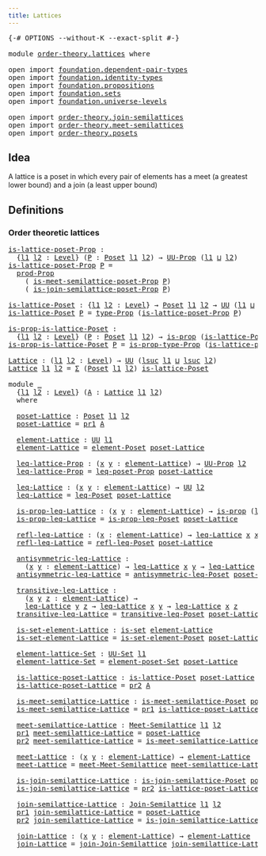 ```yaml
---
title: Lattices
---
```


<pre class="Agda"><a id="34" class="Symbol">{-#</a> <a id="38" class="Keyword">OPTIONS</a> <a id="46" class="Pragma">--without-K</a> <a id="58" class="Pragma">--exact-split</a> <a id="72" class="Symbol">#-}</a>

<a id="77" class="Keyword">module</a> <a id="84" href="order-theory.lattices.html" class="Module">order-theory.lattices</a> <a id="106" class="Keyword">where</a>

<a id="113" class="Keyword">open</a> <a id="118" class="Keyword">import</a> <a id="125" href="foundation.dependent-pair-types.html" class="Module">foundation.dependent-pair-types</a>
<a id="157" class="Keyword">open</a> <a id="162" class="Keyword">import</a> <a id="169" href="foundation.identity-types.html" class="Module">foundation.identity-types</a>
<a id="195" class="Keyword">open</a> <a id="200" class="Keyword">import</a> <a id="207" href="foundation.propositions.html" class="Module">foundation.propositions</a>
<a id="231" class="Keyword">open</a> <a id="236" class="Keyword">import</a> <a id="243" href="foundation.sets.html" class="Module">foundation.sets</a>
<a id="259" class="Keyword">open</a> <a id="264" class="Keyword">import</a> <a id="271" href="foundation.universe-levels.html" class="Module">foundation.universe-levels</a>

<a id="299" class="Keyword">open</a> <a id="304" class="Keyword">import</a> <a id="311" href="order-theory.join-semilattices.html" class="Module">order-theory.join-semilattices</a>
<a id="342" class="Keyword">open</a> <a id="347" class="Keyword">import</a> <a id="354" href="order-theory.meet-semilattices.html" class="Module">order-theory.meet-semilattices</a>
<a id="385" class="Keyword">open</a> <a id="390" class="Keyword">import</a> <a id="397" href="order-theory.posets.html" class="Module">order-theory.posets</a>
</pre>
## Idea

A lattice is a poset in which every pair of elements has a meet (a greatest lower bound) and a join (a least upper bound)

## Definitions

### Order theoretic lattices

<pre class="Agda"><a id="is-lattice-poset-Prop"></a><a id="608" href="order-theory.lattices.html#608" class="Function">is-lattice-poset-Prop</a> <a id="630" class="Symbol">:</a>
  <a id="634" class="Symbol">{</a><a id="635" href="order-theory.lattices.html#635" class="Bound">l1</a> <a id="638" href="order-theory.lattices.html#638" class="Bound">l2</a> <a id="641" class="Symbol">:</a> <a id="643" href="Agda.Primitive.html#597" class="Postulate">Level</a><a id="648" class="Symbol">}</a> <a id="650" class="Symbol">(</a><a id="651" href="order-theory.lattices.html#651" class="Bound">P</a> <a id="653" class="Symbol">:</a> <a id="655" href="order-theory.posets.html#731" class="Function">Poset</a> <a id="661" href="order-theory.lattices.html#635" class="Bound">l1</a> <a id="664" href="order-theory.lattices.html#638" class="Bound">l2</a><a id="666" class="Symbol">)</a> <a id="668" class="Symbol">→</a> <a id="670" href="foundation-core.propositions.html#1380" class="Function">UU-Prop</a> <a id="678" class="Symbol">(</a><a id="679" href="order-theory.lattices.html#635" class="Bound">l1</a> <a id="682" href="Agda.Primitive.html#810" class="Primitive Operator">⊔</a> <a id="684" href="order-theory.lattices.html#638" class="Bound">l2</a><a id="686" class="Symbol">)</a>
<a id="688" href="order-theory.lattices.html#608" class="Function">is-lattice-poset-Prop</a> <a id="710" href="order-theory.lattices.html#710" class="Bound">P</a> <a id="712" class="Symbol">=</a>
  <a id="716" href="foundation-core.propositions.html#5863" class="Function">prod-Prop</a>
    <a id="730" class="Symbol">(</a> <a id="732" href="order-theory.meet-semilattices.html#1210" class="Function">is-meet-semilattice-poset-Prop</a> <a id="763" href="order-theory.lattices.html#710" class="Bound">P</a><a id="764" class="Symbol">)</a>
    <a id="770" class="Symbol">(</a> <a id="772" href="order-theory.join-semilattices.html#1198" class="Function">is-join-semilattice-poset-Prop</a> <a id="803" href="order-theory.lattices.html#710" class="Bound">P</a><a id="804" class="Symbol">)</a>

<a id="is-lattice-Poset"></a><a id="807" href="order-theory.lattices.html#807" class="Function">is-lattice-Poset</a> <a id="824" class="Symbol">:</a> <a id="826" class="Symbol">{</a><a id="827" href="order-theory.lattices.html#827" class="Bound">l1</a> <a id="830" href="order-theory.lattices.html#830" class="Bound">l2</a> <a id="833" class="Symbol">:</a> <a id="835" href="Agda.Primitive.html#597" class="Postulate">Level</a><a id="840" class="Symbol">}</a> <a id="842" class="Symbol">→</a> <a id="844" href="order-theory.posets.html#731" class="Function">Poset</a> <a id="850" href="order-theory.lattices.html#827" class="Bound">l1</a> <a id="853" href="order-theory.lattices.html#830" class="Bound">l2</a> <a id="856" class="Symbol">→</a> <a id="858" href="foundation-core.universe-levels.html#222" class="Primitive">UU</a> <a id="861" class="Symbol">(</a><a id="862" href="order-theory.lattices.html#827" class="Bound">l1</a> <a id="865" href="Agda.Primitive.html#810" class="Primitive Operator">⊔</a> <a id="867" href="order-theory.lattices.html#830" class="Bound">l2</a><a id="869" class="Symbol">)</a>
<a id="871" href="order-theory.lattices.html#807" class="Function">is-lattice-Poset</a> <a id="888" href="order-theory.lattices.html#888" class="Bound">P</a> <a id="890" class="Symbol">=</a> <a id="892" href="foundation-core.propositions.html#1482" class="Function">type-Prop</a> <a id="902" class="Symbol">(</a><a id="903" href="order-theory.lattices.html#608" class="Function">is-lattice-poset-Prop</a> <a id="925" href="order-theory.lattices.html#888" class="Bound">P</a><a id="926" class="Symbol">)</a>

<a id="is-prop-is-lattice-Poset"></a><a id="929" href="order-theory.lattices.html#929" class="Function">is-prop-is-lattice-Poset</a> <a id="954" class="Symbol">:</a>
  <a id="958" class="Symbol">{</a><a id="959" href="order-theory.lattices.html#959" class="Bound">l1</a> <a id="962" href="order-theory.lattices.html#962" class="Bound">l2</a> <a id="965" class="Symbol">:</a> <a id="967" href="Agda.Primitive.html#597" class="Postulate">Level</a><a id="972" class="Symbol">}</a> <a id="974" class="Symbol">(</a><a id="975" href="order-theory.lattices.html#975" class="Bound">P</a> <a id="977" class="Symbol">:</a> <a id="979" href="order-theory.posets.html#731" class="Function">Poset</a> <a id="985" href="order-theory.lattices.html#959" class="Bound">l1</a> <a id="988" href="order-theory.lattices.html#962" class="Bound">l2</a><a id="990" class="Symbol">)</a> <a id="992" class="Symbol">→</a> <a id="994" href="foundation-core.propositions.html#1295" class="Function">is-prop</a> <a id="1002" class="Symbol">(</a><a id="1003" href="order-theory.lattices.html#807" class="Function">is-lattice-Poset</a> <a id="1020" href="order-theory.lattices.html#975" class="Bound">P</a><a id="1021" class="Symbol">)</a>
<a id="1023" href="order-theory.lattices.html#929" class="Function">is-prop-is-lattice-Poset</a> <a id="1048" href="order-theory.lattices.html#1048" class="Bound">P</a> <a id="1050" class="Symbol">=</a> <a id="1052" href="foundation-core.propositions.html#1549" class="Function">is-prop-type-Prop</a> <a id="1070" class="Symbol">(</a><a id="1071" href="order-theory.lattices.html#608" class="Function">is-lattice-poset-Prop</a> <a id="1093" href="order-theory.lattices.html#1048" class="Bound">P</a><a id="1094" class="Symbol">)</a>

<a id="Lattice"></a><a id="1097" href="order-theory.lattices.html#1097" class="Function">Lattice</a> <a id="1105" class="Symbol">:</a> <a id="1107" class="Symbol">(</a><a id="1108" href="order-theory.lattices.html#1108" class="Bound">l1</a> <a id="1111" href="order-theory.lattices.html#1111" class="Bound">l2</a> <a id="1114" class="Symbol">:</a> <a id="1116" href="Agda.Primitive.html#597" class="Postulate">Level</a><a id="1121" class="Symbol">)</a> <a id="1123" class="Symbol">→</a> <a id="1125" href="foundation-core.universe-levels.html#222" class="Primitive">UU</a> <a id="1128" class="Symbol">(</a><a id="1129" href="Agda.Primitive.html#780" class="Primitive">lsuc</a> <a id="1134" href="order-theory.lattices.html#1108" class="Bound">l1</a> <a id="1137" href="Agda.Primitive.html#810" class="Primitive Operator">⊔</a> <a id="1139" href="Agda.Primitive.html#780" class="Primitive">lsuc</a> <a id="1144" href="order-theory.lattices.html#1111" class="Bound">l2</a><a id="1146" class="Symbol">)</a>
<a id="1148" href="order-theory.lattices.html#1097" class="Function">Lattice</a> <a id="1156" href="order-theory.lattices.html#1156" class="Bound">l1</a> <a id="1159" href="order-theory.lattices.html#1159" class="Bound">l2</a> <a id="1162" class="Symbol">=</a> <a id="1164" href="foundation-core.dependent-pair-types.html#502" class="Record">Σ</a> <a id="1166" class="Symbol">(</a><a id="1167" href="order-theory.posets.html#731" class="Function">Poset</a> <a id="1173" href="order-theory.lattices.html#1156" class="Bound">l1</a> <a id="1176" href="order-theory.lattices.html#1159" class="Bound">l2</a><a id="1178" class="Symbol">)</a> <a id="1180" href="order-theory.lattices.html#807" class="Function">is-lattice-Poset</a>

<a id="1198" class="Keyword">module</a> <a id="1205" href="order-theory.lattices.html#1205" class="Module">_</a>
  <a id="1209" class="Symbol">{</a><a id="1210" href="order-theory.lattices.html#1210" class="Bound">l1</a> <a id="1213" href="order-theory.lattices.html#1213" class="Bound">l2</a> <a id="1216" class="Symbol">:</a> <a id="1218" href="Agda.Primitive.html#597" class="Postulate">Level</a><a id="1223" class="Symbol">}</a> <a id="1225" class="Symbol">(</a><a id="1226" href="order-theory.lattices.html#1226" class="Bound">A</a> <a id="1228" class="Symbol">:</a> <a id="1230" href="order-theory.lattices.html#1097" class="Function">Lattice</a> <a id="1238" href="order-theory.lattices.html#1210" class="Bound">l1</a> <a id="1241" href="order-theory.lattices.html#1213" class="Bound">l2</a><a id="1243" class="Symbol">)</a>
  <a id="1247" class="Keyword">where</a>

  <a id="1256" href="order-theory.lattices.html#1256" class="Function">poset-Lattice</a> <a id="1270" class="Symbol">:</a> <a id="1272" href="order-theory.posets.html#731" class="Function">Poset</a> <a id="1278" href="order-theory.lattices.html#1210" class="Bound">l1</a> <a id="1281" href="order-theory.lattices.html#1213" class="Bound">l2</a>
  <a id="1286" href="order-theory.lattices.html#1256" class="Function">poset-Lattice</a> <a id="1300" class="Symbol">=</a> <a id="1302" href="foundation-core.dependent-pair-types.html#592" class="Field">pr1</a> <a id="1306" href="order-theory.lattices.html#1226" class="Bound">A</a>

  <a id="1311" href="order-theory.lattices.html#1311" class="Function">element-Lattice</a> <a id="1327" class="Symbol">:</a> <a id="1329" href="foundation-core.universe-levels.html#222" class="Primitive">UU</a> <a id="1332" href="order-theory.lattices.html#1210" class="Bound">l1</a>
  <a id="1337" href="order-theory.lattices.html#1311" class="Function">element-Lattice</a> <a id="1353" class="Symbol">=</a> <a id="1355" href="order-theory.posets.html#1145" class="Function">element-Poset</a> <a id="1369" href="order-theory.lattices.html#1256" class="Function">poset-Lattice</a>

  <a id="1386" href="order-theory.lattices.html#1386" class="Function">leq-lattice-Prop</a> <a id="1403" class="Symbol">:</a> <a id="1405" class="Symbol">(</a><a id="1406" href="order-theory.lattices.html#1406" class="Bound">x</a> <a id="1408" href="order-theory.lattices.html#1408" class="Bound">y</a> <a id="1410" class="Symbol">:</a> <a id="1412" href="order-theory.lattices.html#1311" class="Function">element-Lattice</a><a id="1427" class="Symbol">)</a> <a id="1429" class="Symbol">→</a> <a id="1431" href="foundation-core.propositions.html#1380" class="Function">UU-Prop</a> <a id="1439" href="order-theory.lattices.html#1213" class="Bound">l2</a>
  <a id="1444" href="order-theory.lattices.html#1386" class="Function">leq-lattice-Prop</a> <a id="1461" class="Symbol">=</a> <a id="1463" href="order-theory.posets.html#1194" class="Function">leq-poset-Prop</a> <a id="1478" href="order-theory.lattices.html#1256" class="Function">poset-Lattice</a>

  <a id="1495" href="order-theory.lattices.html#1495" class="Function">leq-Lattice</a> <a id="1507" class="Symbol">:</a> <a id="1509" class="Symbol">(</a><a id="1510" href="order-theory.lattices.html#1510" class="Bound">x</a> <a id="1512" href="order-theory.lattices.html#1512" class="Bound">y</a> <a id="1514" class="Symbol">:</a> <a id="1516" href="order-theory.lattices.html#1311" class="Function">element-Lattice</a><a id="1531" class="Symbol">)</a> <a id="1533" class="Symbol">→</a> <a id="1535" href="foundation-core.universe-levels.html#222" class="Primitive">UU</a> <a id="1538" href="order-theory.lattices.html#1213" class="Bound">l2</a>
  <a id="1543" href="order-theory.lattices.html#1495" class="Function">leq-Lattice</a> <a id="1555" class="Symbol">=</a> <a id="1557" href="order-theory.posets.html#1280" class="Function">leq-Poset</a> <a id="1567" href="order-theory.lattices.html#1256" class="Function">poset-Lattice</a>

  <a id="1584" href="order-theory.lattices.html#1584" class="Function">is-prop-leq-Lattice</a> <a id="1604" class="Symbol">:</a> <a id="1606" class="Symbol">(</a><a id="1607" href="order-theory.lattices.html#1607" class="Bound">x</a> <a id="1609" href="order-theory.lattices.html#1609" class="Bound">y</a> <a id="1611" class="Symbol">:</a> <a id="1613" href="order-theory.lattices.html#1311" class="Function">element-Lattice</a><a id="1628" class="Symbol">)</a> <a id="1630" class="Symbol">→</a> <a id="1632" href="foundation-core.propositions.html#1295" class="Function">is-prop</a> <a id="1640" class="Symbol">(</a><a id="1641" href="order-theory.lattices.html#1495" class="Function">leq-Lattice</a> <a id="1653" href="order-theory.lattices.html#1607" class="Bound">x</a> <a id="1655" href="order-theory.lattices.html#1609" class="Bound">y</a><a id="1656" class="Symbol">)</a>
  <a id="1660" href="order-theory.lattices.html#1584" class="Function">is-prop-leq-Lattice</a> <a id="1680" class="Symbol">=</a> <a id="1682" href="order-theory.posets.html#1375" class="Function">is-prop-leq-Poset</a> <a id="1700" href="order-theory.lattices.html#1256" class="Function">poset-Lattice</a>

  <a id="1717" href="order-theory.lattices.html#1717" class="Function">refl-leq-Lattice</a> <a id="1734" class="Symbol">:</a> <a id="1736" class="Symbol">(</a><a id="1737" href="order-theory.lattices.html#1737" class="Bound">x</a> <a id="1739" class="Symbol">:</a> <a id="1741" href="order-theory.lattices.html#1311" class="Function">element-Lattice</a><a id="1756" class="Symbol">)</a> <a id="1758" class="Symbol">→</a> <a id="1760" href="order-theory.lattices.html#1495" class="Function">leq-Lattice</a> <a id="1772" href="order-theory.lattices.html#1737" class="Bound">x</a> <a id="1774" href="order-theory.lattices.html#1737" class="Bound">x</a>
  <a id="1778" href="order-theory.lattices.html#1717" class="Function">refl-leq-Lattice</a> <a id="1795" class="Symbol">=</a> <a id="1797" href="order-theory.posets.html#1511" class="Function">refl-leq-Poset</a> <a id="1812" href="order-theory.lattices.html#1256" class="Function">poset-Lattice</a>

  <a id="1829" href="order-theory.lattices.html#1829" class="Function">antisymmetric-leq-Lattice</a> <a id="1855" class="Symbol">:</a>
    <a id="1861" class="Symbol">(</a><a id="1862" href="order-theory.lattices.html#1862" class="Bound">x</a> <a id="1864" href="order-theory.lattices.html#1864" class="Bound">y</a> <a id="1866" class="Symbol">:</a> <a id="1868" href="order-theory.lattices.html#1311" class="Function">element-Lattice</a><a id="1883" class="Symbol">)</a> <a id="1885" class="Symbol">→</a> <a id="1887" href="order-theory.lattices.html#1495" class="Function">leq-Lattice</a> <a id="1899" href="order-theory.lattices.html#1862" class="Bound">x</a> <a id="1901" href="order-theory.lattices.html#1864" class="Bound">y</a> <a id="1903" class="Symbol">→</a> <a id="1905" href="order-theory.lattices.html#1495" class="Function">leq-Lattice</a> <a id="1917" href="order-theory.lattices.html#1864" class="Bound">y</a> <a id="1919" href="order-theory.lattices.html#1862" class="Bound">x</a> <a id="1921" class="Symbol">→</a> <a id="1923" href="foundation-core.identity-types.html#1754" class="Datatype">Id</a> <a id="1926" href="order-theory.lattices.html#1862" class="Bound">x</a> <a id="1928" href="order-theory.lattices.html#1864" class="Bound">y</a>
  <a id="1932" href="order-theory.lattices.html#1829" class="Function">antisymmetric-leq-Lattice</a> <a id="1958" class="Symbol">=</a> <a id="1960" href="order-theory.posets.html#1983" class="Function">antisymmetric-leq-Poset</a> <a id="1984" href="order-theory.lattices.html#1256" class="Function">poset-Lattice</a>

  <a id="2001" href="order-theory.lattices.html#2001" class="Function">transitive-leq-Lattice</a> <a id="2024" class="Symbol">:</a>
    <a id="2030" class="Symbol">(</a><a id="2031" href="order-theory.lattices.html#2031" class="Bound">x</a> <a id="2033" href="order-theory.lattices.html#2033" class="Bound">y</a> <a id="2035" href="order-theory.lattices.html#2035" class="Bound">z</a> <a id="2037" class="Symbol">:</a> <a id="2039" href="order-theory.lattices.html#1311" class="Function">element-Lattice</a><a id="2054" class="Symbol">)</a> <a id="2056" class="Symbol">→</a>
    <a id="2062" href="order-theory.lattices.html#1495" class="Function">leq-Lattice</a> <a id="2074" href="order-theory.lattices.html#2033" class="Bound">y</a> <a id="2076" href="order-theory.lattices.html#2035" class="Bound">z</a> <a id="2078" class="Symbol">→</a> <a id="2080" href="order-theory.lattices.html#1495" class="Function">leq-Lattice</a> <a id="2092" href="order-theory.lattices.html#2031" class="Bound">x</a> <a id="2094" href="order-theory.lattices.html#2033" class="Bound">y</a> <a id="2096" class="Symbol">→</a> <a id="2098" href="order-theory.lattices.html#1495" class="Function">leq-Lattice</a> <a id="2110" href="order-theory.lattices.html#2031" class="Bound">x</a> <a id="2112" href="order-theory.lattices.html#2035" class="Bound">z</a>
  <a id="2116" href="order-theory.lattices.html#2001" class="Function">transitive-leq-Lattice</a> <a id="2139" class="Symbol">=</a> <a id="2141" href="order-theory.posets.html#1610" class="Function">transitive-leq-Poset</a> <a id="2162" href="order-theory.lattices.html#1256" class="Function">poset-Lattice</a>

  <a id="2179" href="order-theory.lattices.html#2179" class="Function">is-set-element-Lattice</a> <a id="2202" class="Symbol">:</a> <a id="2204" href="foundation-core.sets.html#1099" class="Function">is-set</a> <a id="2211" href="order-theory.lattices.html#1311" class="Function">element-Lattice</a>
  <a id="2229" href="order-theory.lattices.html#2179" class="Function">is-set-element-Lattice</a> <a id="2252" class="Symbol">=</a> <a id="2254" href="order-theory.posets.html#2125" class="Function">is-set-element-Poset</a> <a id="2275" href="order-theory.lattices.html#1256" class="Function">poset-Lattice</a>

  <a id="2292" href="order-theory.lattices.html#2292" class="Function">element-lattice-Set</a> <a id="2312" class="Symbol">:</a> <a id="2314" href="foundation-core.sets.html#1177" class="Function">UU-Set</a> <a id="2321" href="order-theory.lattices.html#1210" class="Bound">l1</a>
  <a id="2326" href="order-theory.lattices.html#2292" class="Function">element-lattice-Set</a> <a id="2346" class="Symbol">=</a> <a id="2348" href="order-theory.posets.html#2464" class="Function">element-poset-Set</a> <a id="2366" href="order-theory.lattices.html#1256" class="Function">poset-Lattice</a>

  <a id="2383" href="order-theory.lattices.html#2383" class="Function">is-lattice-poset-Lattice</a> <a id="2408" class="Symbol">:</a> <a id="2410" href="order-theory.lattices.html#807" class="Function">is-lattice-Poset</a> <a id="2427" href="order-theory.lattices.html#1256" class="Function">poset-Lattice</a>
  <a id="2443" href="order-theory.lattices.html#2383" class="Function">is-lattice-poset-Lattice</a> <a id="2468" class="Symbol">=</a> <a id="2470" href="foundation-core.dependent-pair-types.html#604" class="Field">pr2</a> <a id="2474" href="order-theory.lattices.html#1226" class="Bound">A</a>

  <a id="2479" href="order-theory.lattices.html#2479" class="Function">is-meet-semilattice-Lattice</a> <a id="2507" class="Symbol">:</a> <a id="2509" href="order-theory.meet-semilattices.html#1454" class="Function">is-meet-semilattice-Poset</a> <a id="2535" href="order-theory.lattices.html#1256" class="Function">poset-Lattice</a>
  <a id="2551" href="order-theory.lattices.html#2479" class="Function">is-meet-semilattice-Lattice</a> <a id="2579" class="Symbol">=</a> <a id="2581" href="foundation-core.dependent-pair-types.html#592" class="Field">pr1</a> <a id="2585" href="order-theory.lattices.html#2383" class="Function">is-lattice-poset-Lattice</a>

  <a id="2613" href="order-theory.lattices.html#2613" class="Function">meet-semilattice-Lattice</a> <a id="2638" class="Symbol">:</a> <a id="2640" href="order-theory.meet-semilattices.html#1735" class="Function">Meet-Semilattice</a> <a id="2657" href="order-theory.lattices.html#1210" class="Bound">l1</a> <a id="2660" href="order-theory.lattices.html#1213" class="Bound">l2</a>
  <a id="2665" href="foundation-core.dependent-pair-types.html#592" class="Field">pr1</a> <a id="2669" href="order-theory.lattices.html#2613" class="Function">meet-semilattice-Lattice</a> <a id="2694" class="Symbol">=</a> <a id="2696" href="order-theory.lattices.html#1256" class="Function">poset-Lattice</a>
  <a id="2712" href="foundation-core.dependent-pair-types.html#604" class="Field">pr2</a> <a id="2716" href="order-theory.lattices.html#2613" class="Function">meet-semilattice-Lattice</a> <a id="2741" class="Symbol">=</a> <a id="2743" href="order-theory.lattices.html#2479" class="Function">is-meet-semilattice-Lattice</a>

  <a id="2774" href="order-theory.lattices.html#2774" class="Function">meet-Lattice</a> <a id="2787" class="Symbol">:</a> <a id="2789" class="Symbol">(</a><a id="2790" href="order-theory.lattices.html#2790" class="Bound">x</a> <a id="2792" href="order-theory.lattices.html#2792" class="Bound">y</a> <a id="2794" class="Symbol">:</a> <a id="2796" href="order-theory.lattices.html#1311" class="Function">element-Lattice</a><a id="2811" class="Symbol">)</a> <a id="2813" class="Symbol">→</a> <a id="2815" href="order-theory.lattices.html#1311" class="Function">element-Lattice</a>
  <a id="2833" href="order-theory.lattices.html#2774" class="Function">meet-Lattice</a> <a id="2846" class="Symbol">=</a> <a id="2848" href="order-theory.meet-semilattices.html#3812" class="Function">meet-Meet-Semilattice</a> <a id="2870" href="order-theory.lattices.html#2613" class="Function">meet-semilattice-Lattice</a>

  <a id="2898" href="order-theory.lattices.html#2898" class="Function">is-join-semilattice-Lattice</a> <a id="2926" class="Symbol">:</a> <a id="2928" href="order-theory.join-semilattices.html#1439" class="Function">is-join-semilattice-Poset</a> <a id="2954" href="order-theory.lattices.html#1256" class="Function">poset-Lattice</a>
  <a id="2970" href="order-theory.lattices.html#2898" class="Function">is-join-semilattice-Lattice</a> <a id="2998" class="Symbol">=</a> <a id="3000" href="foundation-core.dependent-pair-types.html#604" class="Field">pr2</a> <a id="3004" href="order-theory.lattices.html#2383" class="Function">is-lattice-poset-Lattice</a>

  <a id="3032" href="order-theory.lattices.html#3032" class="Function">join-semilattice-Lattice</a> <a id="3057" class="Symbol">:</a> <a id="3059" href="order-theory.join-semilattices.html#1720" class="Function">Join-Semilattice</a> <a id="3076" href="order-theory.lattices.html#1210" class="Bound">l1</a> <a id="3079" href="order-theory.lattices.html#1213" class="Bound">l2</a>
  <a id="3084" href="foundation-core.dependent-pair-types.html#592" class="Field">pr1</a> <a id="3088" href="order-theory.lattices.html#3032" class="Function">join-semilattice-Lattice</a> <a id="3113" class="Symbol">=</a> <a id="3115" href="order-theory.lattices.html#1256" class="Function">poset-Lattice</a>
  <a id="3131" href="foundation-core.dependent-pair-types.html#604" class="Field">pr2</a> <a id="3135" href="order-theory.lattices.html#3032" class="Function">join-semilattice-Lattice</a> <a id="3160" class="Symbol">=</a> <a id="3162" href="order-theory.lattices.html#2898" class="Function">is-join-semilattice-Lattice</a>

  <a id="3193" href="order-theory.lattices.html#3193" class="Function">join-Lattice</a> <a id="3206" class="Symbol">:</a> <a id="3208" class="Symbol">(</a><a id="3209" href="order-theory.lattices.html#3209" class="Bound">x</a> <a id="3211" href="order-theory.lattices.html#3211" class="Bound">y</a> <a id="3213" class="Symbol">:</a> <a id="3215" href="order-theory.lattices.html#1311" class="Function">element-Lattice</a><a id="3230" class="Symbol">)</a> <a id="3232" class="Symbol">→</a> <a id="3234" href="order-theory.lattices.html#1311" class="Function">element-Lattice</a>
  <a id="3252" href="order-theory.lattices.html#3193" class="Function">join-Lattice</a> <a id="3265" class="Symbol">=</a> <a id="3267" href="order-theory.join-semilattices.html#3797" class="Function">join-Join-Semilattice</a> <a id="3289" href="order-theory.lattices.html#3032" class="Function">join-semilattice-Lattice</a>
</pre>